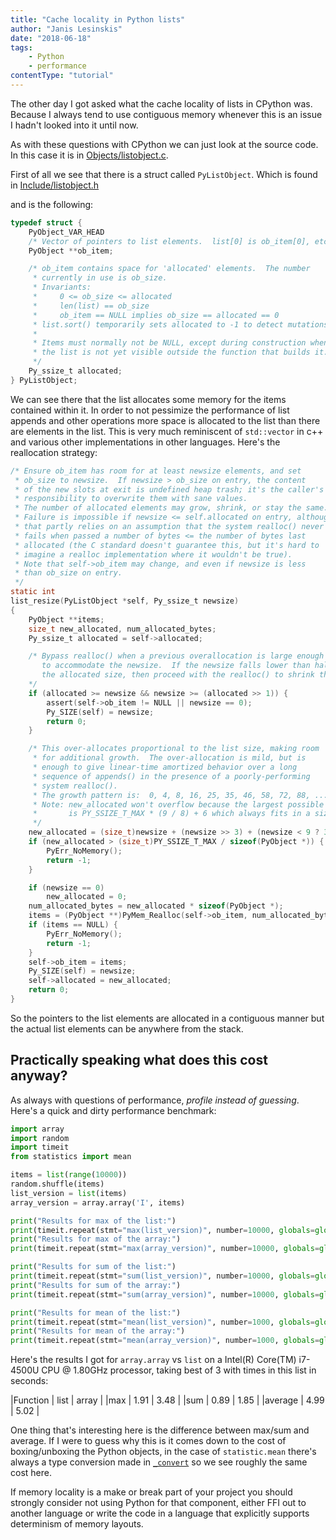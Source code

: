 ```yaml
---
title: "Cache locality in Python lists"
author: "Janis Lesinskis"
date: "2018-06-18"
tags:
    - Python
    - performance
contentType: "tutorial"
---
```


The other day I got asked what the cache locality of lists in CPython was. Because I always tend to use contiguous memory whenever this is an issue I hadn't looked into it until now.

As with these questions with CPython we can just look at the source code. In this case it is in [Objects/listobject.c](https://github.com/python/cpython/blob/8c663fd60ecba9c82aa4c404dbfb1aae69fe8553/Objects/listobject.c).

First of all we see that there is a struct called `PyListObject`. Which is found in [Include/listobject.h](https://github.com/python/cpython/blob/1a5856bf9295fa73995898d576e0bedf016aee1f/Include/listobject.h)

and is the following:

```c
typedef struct {
    PyObject_VAR_HEAD
    /* Vector of pointers to list elements.  list[0] is ob_item[0], etc. */
    PyObject **ob_item;

    /* ob_item contains space for 'allocated' elements.  The number
     * currently in use is ob_size.
     * Invariants:
     *     0 <= ob_size <= allocated
     *     len(list) == ob_size
     *     ob_item == NULL implies ob_size == allocated == 0
     * list.sort() temporarily sets allocated to -1 to detect mutations.
     *
     * Items must normally not be NULL, except during construction when
     * the list is not yet visible outside the function that builds it.
     */
    Py_ssize_t allocated;
} PyListObject;
```

We can see there that the list allocates some memory for the items contained within it. In order to not pessimize the performance of list appends and other operations more space is allocated to the list than there are elements in the list. This is very much reminiscent of `std::vector` in c++ and various other implementations in other languages.
Here's the reallocation strategy:

```c
/* Ensure ob_item has room for at least newsize elements, and set
 * ob_size to newsize.  If newsize > ob_size on entry, the content
 * of the new slots at exit is undefined heap trash; it's the caller's
 * responsibility to overwrite them with sane values.
 * The number of allocated elements may grow, shrink, or stay the same.
 * Failure is impossible if newsize <= self.allocated on entry, although
 * that partly relies on an assumption that the system realloc() never
 * fails when passed a number of bytes <= the number of bytes last
 * allocated (the C standard doesn't guarantee this, but it's hard to
 * imagine a realloc implementation where it wouldn't be true).
 * Note that self->ob_item may change, and even if newsize is less
 * than ob_size on entry.
 */
static int
list_resize(PyListObject *self, Py_ssize_t newsize)
{
    PyObject **items;
    size_t new_allocated, num_allocated_bytes;
    Py_ssize_t allocated = self->allocated;

    /* Bypass realloc() when a previous overallocation is large enough
       to accommodate the newsize.  If the newsize falls lower than half
       the allocated size, then proceed with the realloc() to shrink the list.
    */
    if (allocated >= newsize && newsize >= (allocated >> 1)) {
        assert(self->ob_item != NULL || newsize == 0);
        Py_SIZE(self) = newsize;
        return 0;
    }

    /* This over-allocates proportional to the list size, making room
     * for additional growth.  The over-allocation is mild, but is
     * enough to give linear-time amortized behavior over a long
     * sequence of appends() in the presence of a poorly-performing
     * system realloc().
     * The growth pattern is:  0, 4, 8, 16, 25, 35, 46, 58, 72, 88, ...
     * Note: new_allocated won't overflow because the largest possible value
     *       is PY_SSIZE_T_MAX * (9 / 8) + 6 which always fits in a size_t.
     */
    new_allocated = (size_t)newsize + (newsize >> 3) + (newsize < 9 ? 3 : 6);
    if (new_allocated > (size_t)PY_SSIZE_T_MAX / sizeof(PyObject *)) {
        PyErr_NoMemory();
        return -1;
    }

    if (newsize == 0)
        new_allocated = 0;
    num_allocated_bytes = new_allocated * sizeof(PyObject *);
    items = (PyObject **)PyMem_Realloc(self->ob_item, num_allocated_bytes);
    if (items == NULL) {
        PyErr_NoMemory();
        return -1;
    }
    self->ob_item = items;
    Py_SIZE(self) = newsize;
    self->allocated = new_allocated;
    return 0;
}
```

So the pointers to the list elements are allocated in a contiguous manner but the actual list elements can be anywhere from the stack.

## Practically speaking what does this cost anyway?


As always with questions of performance, *profile instead of guessing*.
Here's a quick and dirty performance benchmark:

```python
import array
import random
import timeit
from statistics import mean

items = list(range(10000))
random.shuffle(items)
list_version = list(items)
array_version = array.array('I', items)

print("Results for max of the list:")
print(timeit.repeat(stmt="max(list_version)", number=10000, globals=globals()))
print("Results for max of the array:")
print(timeit.repeat(stmt="max(array_version)", number=10000, globals=globals()))

print("Results for sum of the list:")
print(timeit.repeat(stmt="sum(list_version)", number=10000, globals=globals()))
print("Results for sum of the array:")
print(timeit.repeat(stmt="sum(array_version)", number=10000, globals=globals()))

print("Results for mean of the list:")
print(timeit.repeat(stmt="mean(list_version)", number=1000, globals=globals()))
print("Results for mean of the array:")
print(timeit.repeat(stmt="mean(array_version)", number=1000, globals=globals()))
```

Here's the results I got for `array.array` vs `list` on a Intel(R) Core(TM) i7-4500U CPU @ 1.80GHz processor, taking best of 3 with times in this list in seconds:

|Function | list | array |
|max      | 1.91 | 3.48  |
|sum      | 0.89 | 1.85  |
|average  | 4.99 | 5.02  |

One thing that's interesting here is the difference between max/sum and average. If I were to guess why this is it comes down to the cost of boxing/unboxing the Python objects, in the case of `statistic.mean` there's always a type conversion made in [`_convert`](https://github.com/python/cpython/blob/9b7cf757213cf4d7ae1d436d86ad53f5ba362d55/Lib/statistics.py#L232) so we see roughly the same cost here.

If memory locality is a make or break part of your project you should strongly consider not using Python for that component, either FFI out to another language or write the code in a language that explicitly supports determinism of memory layouts.